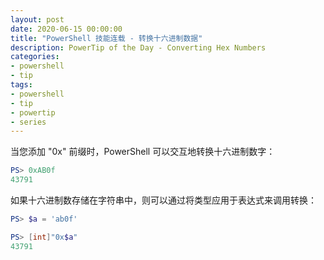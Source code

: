 ```yaml
---
layout: post
date: 2020-06-15 00:00:00
title: "PowerShell 技能连载 - 转换十六进制数据"
description: PowerTip of the Day - Converting Hex Numbers
categories:
- powershell
- tip
tags:
- powershell
- tip
- powertip
- series
---
```

当您添加 "0x" 前缀时，PowerShell 可以交互地转换十六进制数字：

```powershell
PS> 0xAB0f
43791
```

如果十六进制数存储在字符串中，则可以通过将类型应用于表达式来调用转换：

```powershell
PS> $a = 'ab0f'

PS> [int]"0x$a"
43791
```

<!--本文国际来源：[Converting Hex Numbers](https://community.idera.com/database-tools/powershell/powertips/b/tips/posts/converting-hex-numbers)-->

